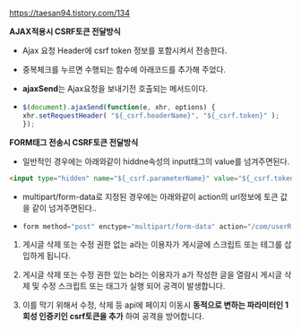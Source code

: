 https://taesan94.tistory.com/134

**AJAX적용시 CSRF토큰 전달방식**

- Ajax 요청 Header에 csrf token 정보를 포함시켜서 전송한다.

- 중복체크를 누르면 수행되는 함수에 아래코드를 추가해 주었다.

- **ajaxSend**는 Ajax요청을 보내기전 호출되는 메서드이다.

- ```js
  $(document).ajaxSend(function(e, xhr, options) {
  xhr.setRequestHeader( "${_csrf.headerName}", "${_csrf.token}" );
  });
  ```

  

**FORM태그 전송시 CSRF토큰 전달방식**

- 일반적인 경우에는 아래와같이 hiddne속성의 input태그의 value를 넘겨주면된다.

```html
<input type="hidden" name="${_csrf.parameterName}" value="${_csrf.token}" />
```

- multipart/form-data로 지정된 경우에는 아래와같이 action의 url정보에 토큰 값을 같이 넘겨주면된다.. 

- ```js
  form method="post" enctype="multipart/form-data" action="/com/userRegist.do?${_csrf.parameterName}=${_csrf.token}">
  ```



1. 게시글 삭제 또는 수정 권한 없는 a라는 이용자가 게시글에 스크립트 또는 테그를 삽입하게 됩니다.

2. 게시글 삭제 또는 수정 권한 있는 b라는 이용자가 a가 작성한 글을 열람시 게시글 삭제 및 수정 스크립트 또는 태그가 실행 되어 공격이 발생합니다.

3. 이를 막기 위해서 수정, 삭제 등 api에 페이지 이동시  **동적으로 변하는 파라미터인 1회성 인증키인 csrf토큰을 추가** 하여 공격을 방어합니다.
